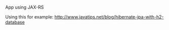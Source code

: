 App using JAX-RS

Using this for example:
http://www.javatips.net/blog/hibernate-jpa-with-h2-database